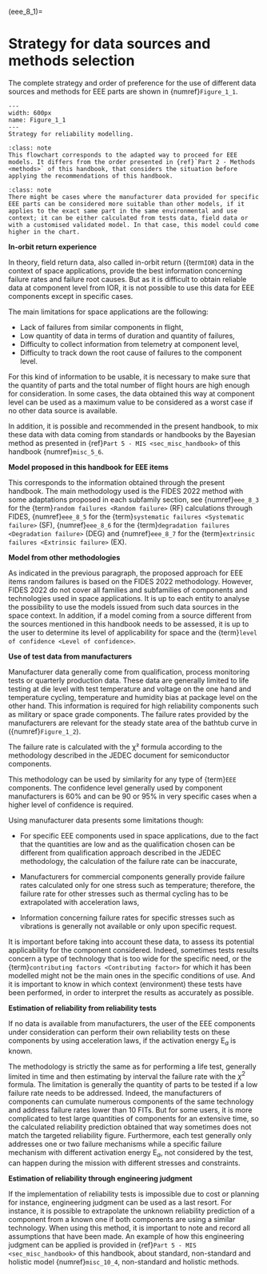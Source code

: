 <!--- Copyright (C) Matrisk GmbH 2022 -->

(eee_8_1)=
# Strategy for data sources and methods selection

The complete strategy and order of preference for the use of different data sources and methods for EEE parts are shown in {numref}`Figure_1_1`.

```{figure} ../../pictures/eee_figure4_1.png
---
width: 600px
name: Figure_1_1
---
Strategy for reliability modelling.
```

```{admonition} Note
:class: note
This flowchart corresponds to the adapted way to proceed for EEE models. It differs from the order presented in {ref}`Part 2 - Methods <methods>` of this handbook, that considers the situation before applying the recommendations of this handbook.
```

```{admonition} Note
:class: note
There might be cases where the manufacturer data provided for specific EEE parts can be considered more suitable than other models, if it applies to the exact same part in the same environmental and use context; it can be either calculated from tests data, field data or with a customised validated model. In that case, this model could come higher in the chart.
```

**In-orbit return experience**

In theory, field return data, also called in-orbit return ({term`IOR`) data in the context of space applications, provide the best information concerning failure rates and failure root causes. But as it is difficult to obtain reliable data at component level from IOR, it is not possible to use this data for EEE components except in specific cases. 

The main limitations for space applications are the following:

*	Lack of failures from similar components in flight,
*	Low quantity of data in terms of duration and quantity of failures, 
*	Difficulty to collect information from telemetry at component level,
*	Difficulty to track down the root cause of failures to the component level.


For this kind of information to be usable, it is necessary to make sure that the quantity of parts and the total number of flight hours are high enough for consideration. In some cases, the data obtained this way at component level can be used as a maximum value to be considered as a worst case if no other data source is available.

In addition, it is possible and recommended in the present handbook, to mix these data with data coming from standards or handbooks by the Bayesian method as presented in {ref}`Part 5 - MIS <sec_misc_handbook>` of this handbook {numref}`misc_5_6`.


**Model proposed in this handbook for EEE items**

This corresponds to the information obtained through the present handbook. The main methodology used is the FIDES 2022 method with some adaptations proposed in each subfamily section, see {numref}`eee_8_3` for the {term}`random failures <Random failure>` (RF) calculations through FIDES, {numref}`eee_8_5` for the {term}`systematic failures <Systematic failure>` (SF), {numref}`eee_8_6` for the {term}`degradation failures <Degradation failure>` (DEG) and {numref}`eee_8_7` for the {term}`extrinsic failures <Extrinsic failure>` (EX).


**Model from other methodologies**

As indicated in the previous paragraph, the proposed approach for EEE items random failures is based on the FIDES 2022 methodology.  However, FIDES 2022 do not cover all families and subfamilies of components and technologies used in space applications. It is up to each entity to analyse the possibility to use the models issued from such data sources in the space context. In addition, if a model coming from a source different from the sources mentioned in this handbook needs to be assessed, it is up to the user to determine its level of applicability for space and the {term}`level of confidence <Level of confidence>`.


**Use of test data from manufacturers**

Manufacturer data generally come from qualification, process monitoring tests or quarterly production data. These data are generally limited to life testing at die level with test temperature and voltage on the one hand and temperature cycling, temperature and humidity bias at package level on the other hand. This information is required for high reliability components such as military or space grade components. The failure rates provided by the manufacturers are relevant for the steady state area of the bathtub curve in ({numref}`Figure_1_2`).

The failure rate is calculated with the χ² formula according to the methodology described in the JEDEC document for semiconductor components.

This methodology can be used by similarity for any type of {term}`EEE` components. The confidence level generally used by component manufacturers is 60% and can be 90 or 95% in very specific cases when a higher level of confidence is required.

Using manufacturer data presents some limitations though:

-   For specific EEE components used in space applications, due to the fact that the quantities are low and as the qualification chosen can be different from qualification approach described in the JEDEC methodology, the calculation of the failure rate can be inaccurate,
-   Manufacturers for commercial components generally provide failure rates calculated only for one stress such as temperature; therefore, the failure rate for other stresses such as thermal cycling has to be extrapolated with acceleration laws,

-   Information concerning failure rates for specific stresses such as vibrations is generally not available or only upon specific request.

It is important before taking into account these data, to assess its potential applicability for the component considered. Indeed, sometimes tests results concern a type of technology that is too wide for the specific need, or the {term}`contributing factors <Contributing factor>` for which it has been modelled might not be the main ones in the specific conditions of use. And it is important to know in which context (environment) these tests have been performed, in order to interpret the results as accurately as possible.


**Estimation of reliability from reliability tests**

If no data is available from manufacturers, the user of the EEE components under consideration can perform their own reliability tests on these components by using acceleration laws, if the activation energy $\text{E}_{a}$ is known.

The methodology is strictly the same as for performing a life test, generally limited in time and then estimating by interval the failure rate with the $\chi^{2}$ formula. The limitation is generally the quantity of parts to be tested if a low failure rate needs to be addressed. Indeed, the manufacturers of components can cumulate numerous components of the same technology and address failure rates lower than 10 FITs. But for some users, it is more complicated to test large quantities of components for an extensive time, so the calculated reliability prediction obtained that way sometimes does not match the targeted reliability figure. Furthermore, each test generally only addresses one or two failure mechanisms while a specific failure mechanism with different activation energy $\text{E}_{a}$, not considered by the test, can happen during the mission with different stresses and constraints.


**Estimation of reliability through engineering judgment**

If the implementation of reliability tests is impossible due to cost or planning for instance, engineering judgment can be used as a last resort. For instance, it is possible to extrapolate the unknown reliability prediction of a component from a known one if both components are using a similar technology. When using this method, it is important to note and record all assumptions that have been made. An example of how this engineering judgment can be applied is provided in {ref}`Part 5 - MIS <sec_misc_handbook>` of this handbook, about standard, non-standard and holistic model {numref}`misc_10_4`, non-standard and holistic methods.
